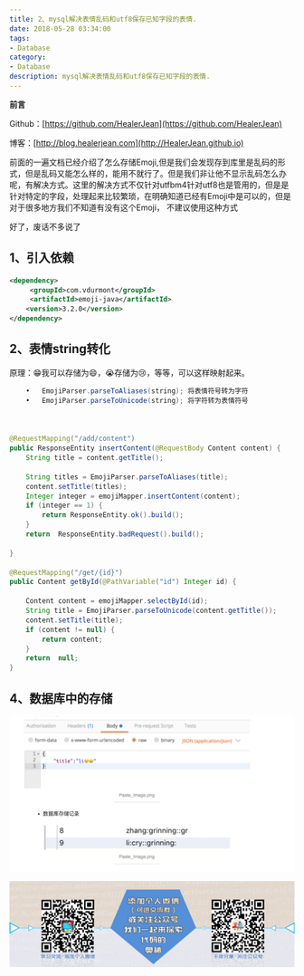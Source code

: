 ```yaml
---
title: 2、mysql解决表情乱码和utf8保存已知字段的表情.
date: 2018-05-28 03:34:00
tags: 
- Database
category: 
- Database
description: mysql解决表情乱码和utf8保存已知字段的表情.
---
```

**前言**     

 Github：[https://github.com/HealerJean](https://github.com/HealerJean)         

 博客：[http://blog.healerjean.com](http://HealerJean.github.io)            



前面的一遍文档已经介绍了怎么存储Emoji,但是我们会发现存到库里是乱码的形式，但是乱码又能怎么样的，能用不就行了。但是我们非让他不显示乱码怎么办呢，有解决方式。这里的解决方式不仅针对utfbm4针对utf8也是管用的，但是是针对特定的字段，处理起来比较繁琐，在明确知道已经有Emoji中是可以的，但是对于很多地方我们不知道有没有这个Emoji， 不建议使用这种方式   

好了，废话不多说了

## 1、引入依赖


```xml
<dependency>
     <groupId>com.vdurmont</groupId>
     <artifactId>emoji-java</artifactId>
    <version>3.2.0</version>
</dependency>

```


## 2、表情string转化

原理：😁我可以存储为:smile:，😭存储为:cry:，等等，可以这样映射起来。


```java
	•	EmojiParser.parseToAliases(string); 将表情符号转为字符
	•	EmojiParser.parseToUnicode(string); 将字符转为表情符号



@RequestMapping("/add/content")
public ResponseEntity insertContent(@RequestBody Content content) {
    String title = content.getTitle();

    String titles = EmojiParser.parseToAliases(title);
    content.setTitle(titles);
    Integer integer = emojiMapper.insertContent(content);
    if (integer == 1) {
        return ResponseEntity.ok().build();
    }
    return  ResponseEntity.badRequest().build();

}

@RequestMapping("/get/{id}")
public Content getById(@PathVariable("id") Integer id) {

    Content content = emojiMapper.selectById(id);
    String title = EmojiParser.parseToUnicode(content.getTitle());
    content.setTitle(title);
    if (content != null) {
        return content;
    }
    return  null;
}


```


## 4、数据库中的存储


![WX20180607-162928@2x](https://raw.githubusercontent.com/HealerJean/HealerJean.github.io/master/blogImages/WX20180607-162928@2x.png)



![ContactAuthor](https://raw.githubusercontent.com/HealerJean/HealerJean.github.io/master/assets/img/artical_bottom.jpg) 




<!-- Gitalk 评论 start  -->

<link rel="stylesheet" href="https://unpkg.com/gitalk/dist/gitalk.css">
<script src="https://unpkg.com/gitalk@latest/dist/gitalk.min.js"></script> 
<div id="gitalk-container"></div>    
 <script type="text/javascript">
    var gitalk = new Gitalk({
		clientID: `1d164cd85549874d0e3a`,
		clientSecret: `527c3d223d1e6608953e835b547061037d140355`,
		repo: `HealerJean.github.io`,
		owner: 'HealerJean',
		admin: ['HealerJean'],
		id: 'DES8N7QBAUHwNZIV',
    });
    gitalk.render('gitalk-container');
</script> 

<!-- Gitalk end -->

